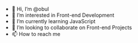 - 👋 Hi, I’m @obul
- 👀 I’m interested in Front-end Development
- 🌱 I’m currently learning JavaScript
- 💞️ I’m looking to collaborate on Front-end Projects
- 📫 How to reach me 

<!---
obul63/obul63 is a ✨ special ✨ repository because its `README.md` (this file) appears on your GitHub profile.
You can click the Preview link to take a look at your changes.
--->
